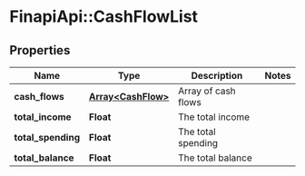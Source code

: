 # FinapiApi::CashFlowList

## Properties
Name | Type | Description | Notes
------------ | ------------- | ------------- | -------------
**cash_flows** | [**Array&lt;CashFlow&gt;**](CashFlow.md) | Array of cash flows | 
**total_income** | **Float** | The total income | 
**total_spending** | **Float** | The total spending | 
**total_balance** | **Float** | The total balance | 


